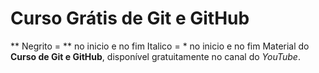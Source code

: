 # Curso Grátis de Git e GitHub

** Negrito =  ** no inicio e no fim
Italico = * no inicio e no fim
Material do **Curso de Git e GitHub**, disponível gratuitamente no canal do *YouTube*.
